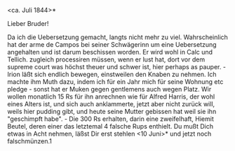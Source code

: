  <ca. Juli 1844>*

Lieber Bruder!

Da ich die Uebersetzung gemacht, langts nicht mehr zu viel. Wahrscheinlich hat der arme de Campos bei seiner Schwägerinn um eine Uebersetzung angehalten und ist darum beschissen worden. Er wird wohl in Calc und Tellich. zugleich processiren müssen, wenn er lust hat, dort vor dem supreme court was höchst theuer und schwer ist, hier perhaps as pauper. - Irion läßt sich endlich bewegen, einstweilen den Knaben zu nehmen. Ich machte ihm Muth dazu, indem ich für ein Jahr mich für seine Wohnung etc pledge - sonst hat er Muken gegen gentlemens auch wegen Platz. Wir wollen monatlich 15 Rs für ihn anrechnen wie für Alfred Harris, der wohl eines Alters ist, und sich auch anklammerte, jetzt aber nicht zurück will, weils hier pudding gibt, und heute seine Mutter gebissen hat weil sie ihn "geschimpft habe". - Die 300 Rs erhalten, darin eine zweifelhaft, Hiemit Beutel, deren einer das letztemal 4 falsche Rups enthielt. Du mußt Dich etwas in Acht nehmen, läßst Dir erst stehlen <10 Juni>* und jetzt noch falschmünzen.1

